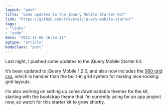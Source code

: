 ```yaml
---
layout: "post"
title: "Some updates to the jQuery Mobile Starter Kit"
link: "https://github.com/freekrai/jquery-mobile-starter"
tags: 
- "links"
- "code"
date: "2012-11-06 16:24:11"
ogtype: "article"
bodyclass: "post"
---
```


Last night, I pushed some updates to the jQuery Mobile Starter kit.

It’s been updated to jQuery Mobile 1.2.0, and also now includes the [960 grid css](http://jeromeetienne.github.com/jquery-mobile-960/), which is handier than the built-in grid system for making nice-looking grid layouts.

I’m also working on setting up some downloadable themes for the kit, starting with the bootstrap theme that I’m currently using for an app project now, so watch for this starter kit to grow shortly.